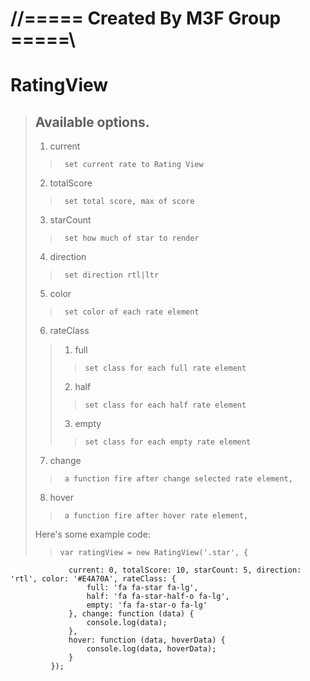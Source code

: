 //===== Created By M3F Group =====\\
==========

RatingView
=========

> ## Available options.
> 
> 1.    current
>>      set current rate to Rating View
> 2.    totalScore
>>      set total score, max of score
> 3.    starCount
>>      set how much of star to render
> 4.    direction
>>      set direction rtl|ltr
> 5.    color
>>      set color of each rate element
> 6.    rateClass
>>1.    full
>>>     set class for each full rate element
>>2.    half
>>>     set class for each half rate element
>>3.    empty
>>>     set class for each empty rate element
> 7.    change
>>      a function fire after change selected rate element,
> 8.    hover
>>      a function fire after hover rate element,
> 
> Here's some example code:
> 
>>     var ratingView = new RatingView('.star', {
                 current: 0, totalScore: 10, starCount: 5, direction: 'rtl', color: '#E4A70A', rateClass: {
                     full: 'fa fa-star fa-lg',
                     half: 'fa fa-star-half-o fa-lg',
                     empty: 'fa fa-star-o fa-lg'
                 }, change: function (data) {
                     console.log(data);
                 },
                 hover: function (data, hoverData) {
                     console.log(data, hoverData);
                 }
             });